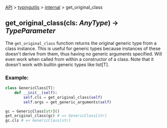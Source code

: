 [API](/docs/api.md) > [typingutils](/docs/api/typingutils/typingutils.md) > [internal](/docs/api/typingutils/internal/internal.md)  > get_original_class

## get_original_class(cls: _AnyType_) -> _TypeParameter_

The `get_original_class` function returns the original generic type from a class instance. This is useful for generic types because instances of these doesn't derive from them, thus having no generic arguments specified. Will even work when called from within a constructor of a class. Note that it doesn't work with builtin generic types like list[T].

### Example:
```python
class GenericClass[T]:
    def __init__(self):
        self.cls = get_original_class(self)
        self.args = get_generic_arguments(self)

gc = GenericClass[str]()
get_original_class(gc) # => GenericClass[str]
gc.cls # => GenericClass[str]
```